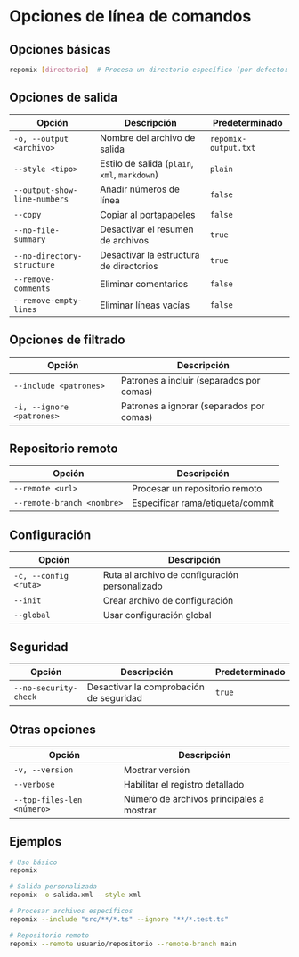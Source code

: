 # Opciones de línea de comandos

## Opciones básicas

```bash
repomix [directorio]  # Procesa un directorio específico (por defecto: ".")
```

## Opciones de salida

| Opción | Descripción | Predeterminado |
|--------|-------------|---------|
| `-o, --output <archivo>` | Nombre del archivo de salida | `repomix-output.txt` |
| `--style <tipo>` | Estilo de salida (`plain`, `xml`, `markdown`) | `plain` |
| `--output-show-line-numbers` | Añadir números de línea | `false` |
| `--copy` | Copiar al portapapeles | `false` |
| `--no-file-summary` | Desactivar el resumen de archivos | `true` |
| `--no-directory-structure` | Desactivar la estructura de directorios | `true` |
| `--remove-comments` | Eliminar comentarios | `false` |
| `--remove-empty-lines` | Eliminar líneas vacías | `false` |

## Opciones de filtrado

| Opción | Descripción |
|--------|-------------|
| `--include <patrones>` | Patrones a incluir (separados por comas) |
| `-i, --ignore <patrones>` | Patrones a ignorar (separados por comas) |

## Repositorio remoto

| Opción | Descripción |
|--------|-------------|
| `--remote <url>` | Procesar un repositorio remoto |
| `--remote-branch <nombre>` | Especificar rama/etiqueta/commit |

## Configuración

| Opción | Descripción |
|--------|-------------|
| `-c, --config <ruta>` | Ruta al archivo de configuración personalizado |
| `--init` | Crear archivo de configuración |
| `--global` | Usar configuración global |

## Seguridad

| Opción | Descripción | Predeterminado |
|--------|-------------|---------|
| `--no-security-check` | Desactivar la comprobación de seguridad | `true` |

## Otras opciones

| Opción | Descripción |
|--------|-------------|
| `-v, --version` | Mostrar versión |
| `--verbose` | Habilitar el registro detallado |
| `--top-files-len <número>` | Número de archivos principales a mostrar | `5` |

## Ejemplos

```bash
# Uso básico
repomix

# Salida personalizada
repomix -o salida.xml --style xml

# Procesar archivos específicos
repomix --include "src/**/*.ts" --ignore "**/*.test.ts"

# Repositorio remoto
repomix --remote usuario/repositorio --remote-branch main
